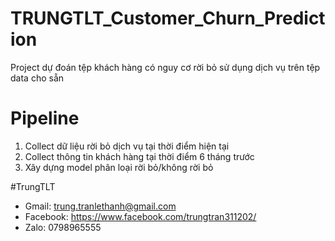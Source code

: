# TRUNGTLT_Customer_Churn_Prediction
Project dự đoán tệp khách hàng có nguy cơ rời bỏ sử dụng dịch vụ trên tệp data cho sẵn
# Pipeline
  1. Collect dữ liệu rời bỏ dịch vụ tại thời điểm hiện tại
  2. Collect thông tin khách hàng tại thời điểm 6 tháng trước
  3. Xây dựng model phân loại rời bỏ/không rời bỏ

#TrungTLT  
  - Gmail: trung.tranlethanh@gmail.com  
  - Facebook: https://www.facebook.com/trungtran311202/  
  - Zalo: 0798965555  
